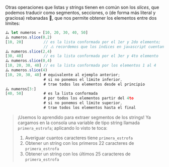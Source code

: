 Otras operaciones que listas y strings tienen en común son los _slices_, que podemos traducir como segmentos, secciones, o (de forma más literal y graciosa) rebanadas  :bread:, que nos permite obtener los elementos entre dos límites: 

```javascript
ム let numeros = [10, 20, 30, 40, 50]
ム numeros.slice(0,2)
[10, 20]         // es la lista conformada por el 1er y 2do elemento;
                 // ⚠️ recordemos que los índices en javascript cuentan desde 0
ム numeros.slice(2,4)
[30, 40]         // es la lista conformada por el 3er y 4to elemento
ム numeros.slice(0,4)
[10, 20, 30, 40] // es la lista conformada por los elementos 1 al 4
ム numeros.slice(4)
[10, 20, 30, 40] # equivalente al ejemplo anterior; 
                 # si no ponemos el límite inferior, 
                 # trae todos los elementos desde el principio
ム numeros[3:]
[40, 50]         # es la lista conformada 
                 # por todos los elementos partir del 4to  
                 # si no ponemos el límite superior, 
                 # trae todos los elementos hasta el final                 
```


> ¡Usemos lo aprendido para extraer segmentos de los strings! Ya cargamos en la consola una variable de tipo string  llamada `primera_estrofa`; aplicando lo visto te toca: 
> 
>  1. Averiguar cuantos caracteres tiene `primera_estrofa`
>  2. Obtener un string con los primeros 22 caracteres de `primera_estrofa`
>  3. Obtener un string con los últimos 25 caracteres de `primera_estrofa`
> 
